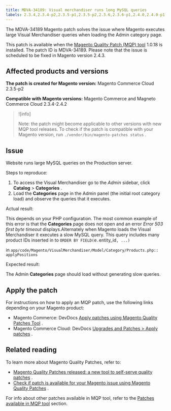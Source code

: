 ```yaml
---
title: MDVA-34189: Visual merchandiser runs long MySQL queries
labels: 2.3.4,2.3.4-p2,2.3.5-p1,2.3.5-p2,2.3.6,2.3.6-p1,2.4.0,2.4.0-p1,2.4.1,2.4.1-p1,2.4.2,MQP patches,Magento Commerce,Magento Commerce Cloud,Magento Quality Patches,MySQL,Site-Wide Analysis Tool,Visual Merchandiser,catalog,category,support tools
---
```


The MDVA-34189 Magento patch solves the issue where Magento executes large Visual Merchandiser queries when loading the Admin category page.

This patch is available when the [Magento Quality Patch (MQP) tool](https://support.magento.com/hc/en-us/articles/360047139492) 1.0.18 is installed. The patch ID is MDVA-34189. Please note that the issue is scheduled to be fixed in Magento version 2.4.3.

## Affected products and versions

 **The patch is created for Magento version:** Magento Commerce Cloud 2.3.5-p2

 **Compatible with Magento versions:** Magento Commerce and Magneto Commerce Cloud 2.3.4-2.4.2

>![info]
>
>Note: the patch might become applicable to other versions with new MQP tool releases. To check if the patch is compatible with your Magento version, run `./vendor/bin/magento-patches status` .

## Issue

Website runs large MySQL queries on the Production server.

 <span class="wysiwyg-underline">Steps to reproduce:</span> 

1. To access the Visual Merchandiser go to the *Admin* sidebar, click **Catalog** > **Categories** .
1. Load the **Categories** page in the Admin panel (the initial root category load) and observe the queries that it executes.

 <span class="wysiwyg-underline">Actual result:</span> 

This depends on your PHP configuration. The most common example of this error is that the **Categories** page does not open and an error *Error 503 first byte timeout* displays.Alternately when Magento loads the Visual Merchandiser it executes a slow MySQL query. This query includes many product IDs inserted in to `ORDER BY FIELD(`e`.`entity_id`,
  ...)` 

in `app/code/Magento/VisualMerchandiser/Model/Category/Products.php:: applyPositions` 

 <span class="wysiwyg-underline">Expected result:</span> 

The Admin **Categories** page should load without generating slow queries.

## Apply the patch

For instructions on how to apply an MQP patch, use the following links depending on your Magento product:

* Magento Commerce: DevDocs [Apply patches using Magento Quality Patches Tool](https://devdocs.magento.com/guides/v2.4/comp-mgr/patching/mqp.html) .
* Magento Commerce Cloud: DevDocs [Upgrades and Patches > Apply patches](https://devdocs.magento.com/cloud/project/project-patch.html) .

## Related reading

To learn more about Magento Quality Patches, refer to:

* [Magento Quality Patches released: a new tool to self-serve quality patches](https://support.magento.com/hc/en-us/articles/360047139492) .
* [Check if patch is available for your Magento issue using Magento Quality Patches](https://support.magento.com/hc/en-us/articles/360047125252) .

For info about other patches available in MQP tool, refer to the [Patches available in MQP tool](https://support.magento.com/hc/en-us/sections/360010506631-Patches-available-in-MQP-tool-) section.